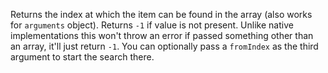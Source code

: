 Returns the index at which the item can be found in the array (also works for `arguments` object). Returns `-1` if value is not present. Unlike native implementations this won't throw an error if passed something other than an array, it'll just return `-1`. You can optionally pass a `fromIndex` as the third argument to start the search there.
